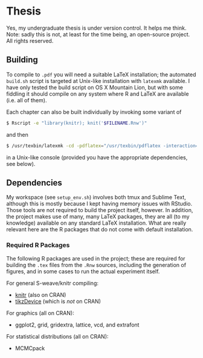 Thesis
======

Yes, my undergraduate thesis is under version control. It helps me think. Note: sadly this is not, at least for the time being, an open-source project. All rights reserved.

Building
--------
To compile to `.pdf` you will need a suitable LaTeX installation; the automated `build.sh` script is targeted at Unix-like installation with `latexmk` available. I have only tested the build script on OS X Mountain Lion, but with some fiddling it should compile on any system where R and LaTeX are available (i.e. all of them).

Each chapter can also be built individually by invoking some variant of

```bash
$ Rscript -e "library(knitr); knit('$FILENAME.Rnw')"
```

and then 

```bash
$ /usr/texbin/latexmk -cd -pdflatex="/usr/texbin/pdflatex -interaction=nonstopmode -synctex=1" -f -pdf $FILENAME.tex
```

in a Unix-like console (provided you have the appropriate dependencies, see below).

Dependencies
------------
My workspace (see `setup_env.sh`) involves both tmux and Sublime Text, although this is mostly because I kept having memory issues with RStudio. Those tools are not required to build the project itself, however. In addition, the project makes use of many, many LaTeX packages, they are all (to my knowledge) available on any standard LaTeX installation. What are really relevant here are the R packages that do not come with default installation.


### Required R Packages

The following R packages are used in the project; these are required for building the `.tex` files from the `.Rnw` sources, including the generation of figures, and in some cases to run the actual experiment itself.

For general S-weave/knitr compiling:

* [knitr](http://yihui.name/knitr/) (also on CRAN)
* [tikzDevice](http://r-forge.r-project.org/R/?group_id=440) (which is _not_ on CRAN)

For graphics (all on CRAN):
	
* ggplot2, grid, gridextra, lattice, vcd, and extrafont
	
For statistical distributions (all on CRAN):

* MCMCpack